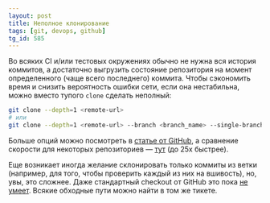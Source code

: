 ```yaml
---
layout: post
title: Неполное клонирование
tags: [git, devops, github]
tg_id: 585
---
```

Во всяких CI и/или тестовых окружениях обычно не нужна вся история коммитов, а достаточно выгрузить состояние репозитория на момент определенного (чаще всего последнего) коммита. Чтобы сэкономить время и снизить вероятность ошибки сети, если она нестабильна, можно вместо тупого `clone` сделать неполный:
```sh
git clone --depth=1 <remote-url>
# или
git clone --depth=1 <remote-url> --branch <branch_name> --single-branch <folder_name>
```
Больше опций можно посмотреть в [статье от GitHub](https://github.blog/open-source/git/get-up-to-speed-with-partial-clone-and-shallow-clone/), а сравнение скорости для некоторых репозиториев — [тут](https://github.blog/open-source/git/git-clone-a-data-driven-study-on-cloning-behaviors/) (до 25х быстрее).

Еще возникает иногда желание склонировать только коммиты из ветки (например, для того, чтобы проверить каждый из них на вшивость), но, увы, это сложнее. Даже стандартный checkout от GitHub это пока [не умеет](https://github.com/actions/checkout/issues/520). Всякие обходные пути можно найти в том же тикете.
